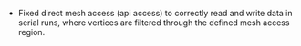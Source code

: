 - Fixed direct mesh access (api access) to correctly read and write data in serial runs, where vertices are filtered through the defined mesh access region.
